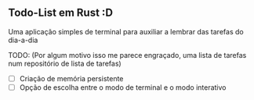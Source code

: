 ## Todo-List em Rust :D 
Uma aplicação simples de terminal para auxiliar a lembrar das tarefas do dia-a-dia

TODO: (Por algum motivo isso me parece engraçado, uma lista de tarefas num repositório de lista de tarefas)
- [ ]  Criação de memória persistente
- [ ]  Opção de escolha entre o modo de terminal e o modo interativo
